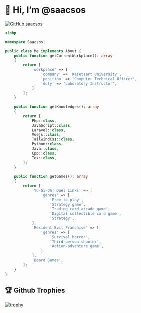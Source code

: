# 👋 Hi, I’m @saacsos

[![GitHub saacsos](https://img.shields.io/github/followers/saacsos?label=follow&style=social)](https://github.com/saacsos)

```php
<?php

namespace Saacsos;

public class Me implements About {
    public function getCurrentWorkplace(): array
    {
        return [
            'workplace' => [
                'company' => 'Kasetsart University',
                'position' => 'Computer Technical Officer',
                'duty' => 'Laboratory Instructor',
            ]
        ];
    }
    
    public function getKnowledges(): array
    {
        return [
            Php::class,
            JavaScript::class,
            Laravel::class,
            Vuejs::class,
            TailwindCss::class,
            Python::class,
            Java::class,
            Cpp::class,
            Tex::class,
        ];
    }
    
    public function getGames(): array
    {
        return [
            'Yu-Gi-Oh! Duel Links' => [
                'genres' => [
                    'Free-to-play', 
                    'Strategy game', 
                    'Trading card arcade game', 
                    'Digital collectible card game', 
                    'Strategy',
            ],
            'Resident Evil Franchise' => [
                'genres' => [
                    'Survival horror', 
                    'Third-person shooter', 
                    'Action-adventure game',
                ]
            ],
            'Board Games',
        ];
    }
}
```

## 🏆 Github Trophies

[![trophy](https://github-profile-trophy.vercel.app/?username=saacsos&theme=discord&row=1)](https://github.com/ryo-ma/github-profile-trophy)
